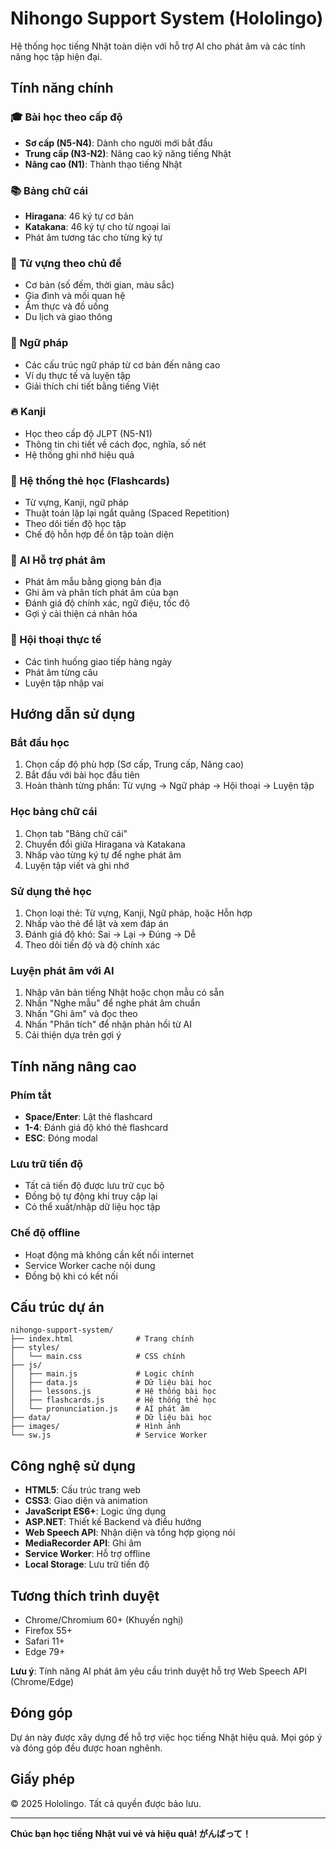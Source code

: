 # Nihongo Support System (Hololingo)

Hệ thống học tiếng Nhật toàn diện với hỗ trợ AI cho phát âm và các tính năng học tập hiện đại.

## Tính năng chính

### 🎓 Bài học theo cấp độ
- **Sơ cấp (N5-N4)**: Dành cho người mới bắt đầu
- **Trung cấp (N3-N2)**: Nâng cao kỹ năng tiếng Nhật
- **Nâng cao (N1)**: Thành thạo tiếng Nhật

### 📚 Bảng chữ cái
- **Hiragana**: 46 ký tự cơ bản
- **Katakana**: 46 ký tự cho từ ngoại lai
- Phát âm tương tác cho từng ký tự

### 📖 Từ vựng theo chủ đề
- Cơ bản (số đếm, thời gian, màu sắc)
- Gia đình và mối quan hệ
- Ẩm thực và đồ uống
- Du lịch và giao thông

### 📝 Ngữ pháp
- Các cấu trúc ngữ pháp từ cơ bản đến nâng cao
- Ví dụ thực tế và luyện tập
- Giải thích chi tiết bằng tiếng Việt

### 🔥 Kanji
- Học theo cấp độ JLPT (N5-N1)
- Thông tin chi tiết về cách đọc, nghĩa, số nét
- Hệ thống ghi nhớ hiệu quả

### 🎴 Hệ thống thẻ học (Flashcards)
- Từ vựng, Kanji, ngữ pháp
- Thuật toán lặp lại ngắt quãng (Spaced Repetition)
- Theo dõi tiến độ học tập
- Chế độ hỗn hợp để ôn tập toàn diện

### 🤖 AI Hỗ trợ phát âm
- Phát âm mẫu bằng giọng bản địa
- Ghi âm và phân tích phát âm của bạn
- Đánh giá độ chính xác, ngữ điệu, tốc độ
- Gợi ý cải thiện cá nhân hóa

### 💬 Hội thoại thực tế
- Các tình huống giao tiếp hàng ngày
- Phát âm từng câu
- Luyện tập nhập vai

## Hướng dẫn sử dụng

### Bắt đầu học
1. Chọn cấp độ phù hợp (Sơ cấp, Trung cấp, Nâng cao)
2. Bắt đầu với bài học đầu tiên
3. Hoàn thành từng phần: Từ vựng → Ngữ pháp → Hội thoại → Luyện tập

### Học bảng chữ cái
1. Chọn tab "Bảng chữ cái"
2. Chuyển đổi giữa Hiragana và Katakana
3. Nhấp vào từng ký tự để nghe phát âm
4. Luyện tập viết và ghi nhớ

### Sử dụng thẻ học
1. Chọn loại thẻ: Từ vựng, Kanji, Ngữ pháp, hoặc Hỗn hợp
2. Nhấp vào thẻ để lật và xem đáp án
3. Đánh giá độ khó: Sai → Lại → Đúng → Dễ
4. Theo dõi tiến độ và độ chính xác

### Luyện phát âm với AI
1. Nhập văn bản tiếng Nhật hoặc chọn mẫu có sẵn
2. Nhấn "Nghe mẫu" để nghe phát âm chuẩn
3. Nhấn "Ghi âm" và đọc theo
4. Nhấn "Phân tích" để nhận phản hồi từ AI
5. Cải thiện dựa trên gợi ý

## Tính năng nâng cao

### Phím tắt
- **Space/Enter**: Lật thẻ flashcard
- **1-4**: Đánh giá độ khó thẻ flashcard
- **ESC**: Đóng modal

### Lưu trữ tiến độ
- Tất cả tiến độ được lưu trữ cục bộ
- Đồng bộ tự động khi truy cập lại
- Có thể xuất/nhập dữ liệu học tập

### Chế độ offline
- Hoạt động mà không cần kết nối internet
- Service Worker cache nội dung
- Đồng bộ khi có kết nối

## Cấu trúc dự án

```
nihongo-support-system/
├── index.html              # Trang chính
├── styles/
│   └── main.css            # CSS chính
├── js/
│   ├── main.js             # Logic chính
│   ├── data.js             # Dữ liệu bài học
│   ├── lessons.js          # Hệ thống bài học
│   ├── flashcards.js       # Hệ thống thẻ học
│   └── pronunciation.js    # AI phát âm
├── data/                   # Dữ liệu bài học
├── images/                 # Hình ảnh
└── sw.js                   # Service Worker
```

## Công nghệ sử dụng

- **HTML5**: Cấu trúc trang web
- **CSS3**: Giao diện và animation
- **JavaScript ES6+**: Logic ứng dụng
- **ASP.NET**: Thiết kế Backend và điều hướng
- **Web Speech API**: Nhận diện và tổng hợp giọng nói
- **MediaRecorder API**: Ghi âm
- **Service Worker**: Hỗ trợ offline
- **Local Storage**: Lưu trữ tiến độ

## Tương thích trình duyệt

- Chrome/Chromium 60+ (Khuyến nghị)
- Firefox 55+
- Safari 11+
- Edge 79+

**Lưu ý**: Tính năng AI phát âm yêu cầu trình duyệt hỗ trợ Web Speech API (Chrome/Edge)

## Đóng góp

Dự án này được xây dựng để hỗ trợ việc học tiếng Nhật hiệu quả. Mọi góp ý và đóng góp đều được hoan nghênh.

## Giấy phép

© 2025 Hololingo. Tất cả quyền được bảo lưu.

---

**Chúc bạn học tiếng Nhật vui vẻ và hiệu quả! がんばって！**
